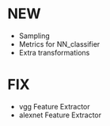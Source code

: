 # NEW
- Sampling
- Metrics for NN_classifier
- Extra transformations



# FIX
- vgg Feature Extractor
- alexnet Feature Extractor
